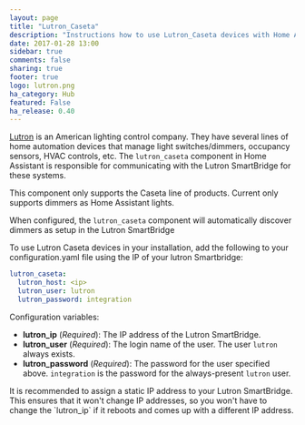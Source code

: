 ```yaml
---
layout: page
title: "Lutron_Caseta"
description: "Instructions how to use Lutron_Caseta devices with Home Assistant."
date: 2017-01-28 13:00
sidebar: true
comments: false
sharing: true
footer: true
logo: lutron.png
ha_category: Hub
featured: False
ha_release: 0.40
---
```


[Lutron](http://www.lutron.com/) is an American lighting control company. They have several lines of home automation devices that manage light switches/dimmers, occupancy sensors, HVAC controls, etc. The `lutron_caseta` component in Home Assistant is responsible for communicating with the Lutron SmartBridge for these systems.

This component only supports the Caseta line of products.  Current only supports dimmers as Home Assistant lights.  

When configured, the `lutron_caseta` component will automatically discover dimmers as setup in the Lutron SmartBridge

To use Lutron Caseta devices in your installation, add the following to your configuration.yaml file using the IP of your lutron Smartbridge:

``` yaml
lutron_caseta:
  lutron_host: <ip>
  lutron_user: lutron
  lutron_password: integration
```

Configuration variables:

- **lutron_ip** (*Required*): The IP address of the Lutron SmartBridge.
- **lutron_user** (*Required*): The login name of the user. The user `lutron` always exists.
- **lutron_password** (*Required*): The password for the user specified above. `integration` is the password for the always-present `lutron` user.

<p class='note'>
  It is recommended to assign a static IP address to your Lutron SmartBridge. This ensures that it won't change IP addresses, so you won't have to change the `lutron_ip` if it reboots and comes up with a different IP address.
</p>

